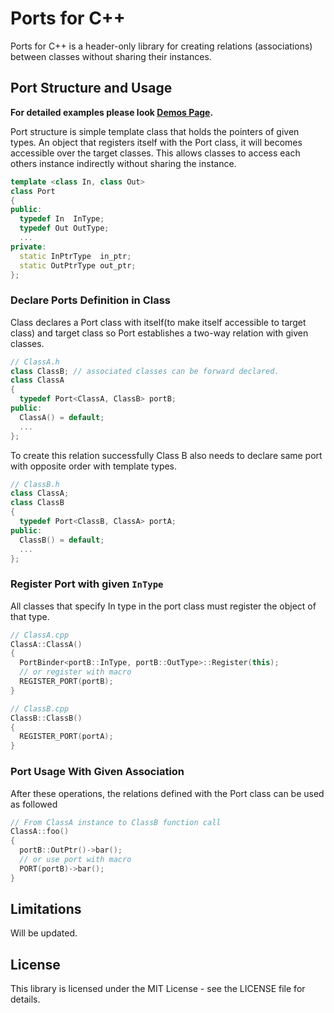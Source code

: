 # Ports for C++

Ports for C++ is a header-only library for creating relations (associations) between classes without sharing their instances.
<!-- Supports C++98 standards.
It can be used with C++98 compilers. --> 

## Port Structure and Usage
<!-- Port sınıfı ile kendini register eden bir nesne(instance), hedef port sınıfları üzerinden
erişilebilir hale gelmektedir. Bu sayede Sınıflar birbirlerine dolaylı olarak erişme imkanı
bulurlar; bir sınıfı diğer sınıfa iletmeden bu işlem mümkün hale gelir. -->

**For detailed examples please look [Demos Page](https://github.com/nixiz/cpp-ports/tree/master/demo).**

Port structure is simple template class that holds the pointers of given types. An object that registers itself with the Port class, it will becomes accessible over the target classes. This allows classes to access each others instance indirectly without sharing the instance.

```cpp
template <class In, class Out>
class Port
{
public:
  typedef In  InType;
  typedef Out OutType;
  ...
private:
  static InPtrType  in_ptr;
  static OutPtrType out_ptr;
};
```

### Declare Ports Definition in Class

<!-- 'ClassA' sınıfının 'ClassB' sınıfı ile iki taraflı bir bağ kurması yani iki sınıfın da birbirini çağırabilir hale gelmesi için Port sınıfına kendini ve erişmek istediği tipi belirtir. -->

Class declares a Port class with itself(to make itself accessible to target class) and target class so Port establishes a two-way relation with given classes.

```cpp
// ClassA.h
class ClassB; // associated classes can be forward declared.
class ClassA
{
  typedef Port<ClassA, ClassB> portB;
public:
  ClassA() = default;
  ...
};
```

<!-- Bu bağın kurulabilmesi için 'ClassB' sınıfı da kendisini register edecek şekilde Port sınıfını tanımlar. -->
To create this relation successfully Class B also needs to declare same port with opposite order with template types.

```cpp
// ClassB.h
class ClassA;
class ClassB
{
  typedef Port<ClassB, ClassA> portA;
public:
  ClassB() = default;
  ...
};
```
<!-- Port sınıfı bu iki tipte verilen sınıfların nesneleri için iki tane pair tanımlar ve bu pairler statik olarak tanımlandıkları için sınıfların yaratıldıklarında kendilerini register etmeleri, bağın kurulması için yeterli olacaktır. -->

### Register Port with given `InType`

<!-- Port sınıfına In type belirten bütün sınıflar, ilgili tipin nesnesini kayıt etmelidirler -->
<!-- All classes that declared a In type to Port should register the instances of declared In type. -->
All classes that specify In type in the port class must register the object of that type.

```cpp
// ClassA.cpp
ClassA::ClassA()
{
  PortBinder<portB::InType, portB::OutType>::Register(this);
  // or register with macro
  REGISTER_PORT(portB);
}
```

```cpp
// ClassB.cpp
ClassB::ClassB()
{
  REGISTER_PORT(portA);
}
```

### Port Usage With Given Association

<!-- Since Port structure holds the instances, classes are no more need to get associated instances. -->
<!-- Register işlemlerinden sonra iki sınıf da birbirini istediği zaman çağırabilir hale gelmiştir. -->
After these operations, the relations defined with the Port class can be used as followed

```cpp
// From ClassA instance to ClassB function call
ClassA::foo()
{
  portB::OutPtr()->bar();
  // or use port with macro
  PORT(portB)->bar();
}
```

## Limitations  

Will be updated.
<!-- 
  Port Sınıfları pair olarak sınıfları taşıdıklarından dolayı,
  her tip için bir instance olmak zorundadır. Aksi takdirde aynı
  tipte verilen instance'lar o port'un tuttuğu instance'ın üzerine 
  yazacaktır.
 -->

## License

This library is licensed under the MIT License - see the LICENSE file for details.
